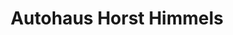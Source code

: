 ---
title: "Autohaus Horst Himmels"
url: /geilenkirchen/autohaus-horst-himmels/
shop: Autowerkstatt
---